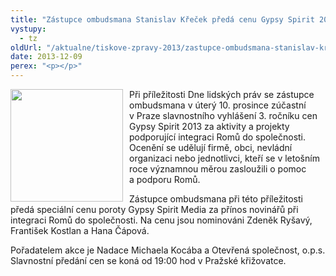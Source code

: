 ```yaml
---
title: "Zástupce ombudsmana Stanislav Křeček předá cenu Gypsy Spirit 2013"
vystupy:
  - tz
oldUrl: "/aktualne/tiskove-zpravy-2013/zastupce-ombudsmana-stanislav-krecek-preda-cenu-gypsy-spirit-2013"
date: 2013-12-09
perex: "<p></p>"
---
```


<!-- imported from the old website -->

<p><img src="https://www.ochrance.cz/uploads/RTEmagicC_Gypsy-Spirit.jpg.jpg" style="PADDING-RIGHT: 10px; FLOAT: left" height="180" width="180" alt="" />Při příležitosti Dne lidských práv se zástupce ombudsmana v úterý 10. prosince zúčastní v Praze slavnostního vyhlášení 3. ročníku cen Gypsy Spirit 2013 za aktivity a projekty podporující integraci Romů do společnosti. Ocenění se udělují firmě, obci, nevládní organizaci nebo jednotlivci, kteří se v letošním roce významnou měrou zasloužili o pomoc a podporu Romů.</p><p>Zástupce ombudsmana při této příležitosti předá speciální cenu poroty Gypsy Spirit Media za přínos novinářů při integraci Romů do společnosti. Na cenu jsou nominováni Zdeněk Ryšavý, František Kostlan a Hana Čápová.</p>Pořadatelem akce je Nadace Michaela Kocába a Otevřená společnost, o.p.s. Slavnostní předání cen se koná od 19:00 hod v Pražské křižovatce.
